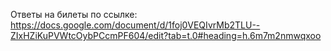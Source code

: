 Ответы на билеты по ссылке: https://docs.google.com/document/d/1foj0VEQIvrMb2TLU--ZIxHZiKuPVWtcOybPCcmPF604/edit?tab=t.0#heading=h.6m7m2nmwqxoo
